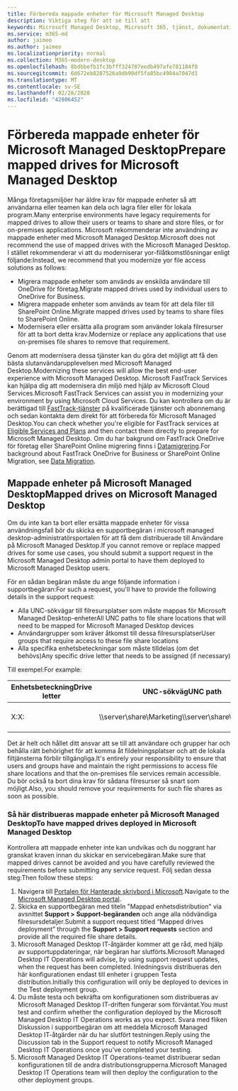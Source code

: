 ```yaml
---
title: Förbereda mappade enheter för Microsoft Managed Desktop
description: Viktiga steg för att se till att
keywords: Microsoft Managed Desktop, Microsoft 365, tjänst, dokumentation
ms.service: m365-md
author: jaimeo
ms.author: jaimeo
ms.localizationpriority: normal
ms.collection: M365-modern-desktop
ms.openlocfilehash: 8bdbbefb1fc3bfff324787eedb497afe781184f0
ms.sourcegitcommit: 6d672eb8287526a9db90df5fa85bc4984a7047d1
ms.translationtype: MT
ms.contentlocale: sv-SE
ms.lasthandoff: 02/26/2020
ms.locfileid: "42806452"
---
```

#  <a name="prepare-mapped-drives-for-microsoft-managed-desktop"></a><span data-ttu-id="efb11-104">Förbereda mappade enheter för Microsoft Managed Desktop</span><span class="sxs-lookup"><span data-stu-id="efb11-104">Prepare mapped drives for Microsoft Managed Desktop</span></span>

<span data-ttu-id="efb11-105">Många företagsmiljöer har äldre krav för mappade enheter så att användarna eller teamen kan dela och lagra filer eller för lokala program.</span><span class="sxs-lookup"><span data-stu-id="efb11-105">Many enterprise environments have legacy requirements for mapped drives to allow their users or teams to share and store files, or for on-premises applications.</span></span> <span data-ttu-id="efb11-106">Microsoft rekommenderar inte användning av mappade enheter med Microsoft Managed Desktop.</span><span class="sxs-lookup"><span data-stu-id="efb11-106">Microsoft does not recommend the use of mapped drives with the Microsoft Managed Desktop.</span></span> <span data-ttu-id="efb11-107">I stället rekommenderar vi att du moderniserar yor-filåtkomstlösningar enligt följande:</span><span class="sxs-lookup"><span data-stu-id="efb11-107">Instead, we recommend that you modernize yor file access solutions as follows:</span></span>
  
- <span data-ttu-id="efb11-108">Migrera mappade enheter som används av enskilda användare till OneDrive för företag.</span><span class="sxs-lookup"><span data-stu-id="efb11-108">Migrate mapped drives used by individual users to OneDrive for Business.</span></span> 
- <span data-ttu-id="efb11-109">Migrera mappade enheter som används av team för att dela filer till SharePoint Online.</span><span class="sxs-lookup"><span data-stu-id="efb11-109">Migrate mapped drives used by teams to share files to SharePoint Online.</span></span> 
- <span data-ttu-id="efb11-110">Modernisera eller ersätta alla program som använder lokala filresurser för att ta bort detta krav.</span><span class="sxs-lookup"><span data-stu-id="efb11-110">Modernize or replace any applications that use on-premises file shares to remove that requirement.</span></span>
  
<span data-ttu-id="efb11-111">Genom att modernisera dessa tjänster kan du göra det möjligt att få den bästa slutanvändarupplevelsen med Microsoft Managed Desktop.</span><span class="sxs-lookup"><span data-stu-id="efb11-111">Modernizing these services will allow the best end-user experience with Microsoft Managed Desktop.</span></span> <span data-ttu-id="efb11-112">Microsoft FastTrack Services kan hjälpa dig att modernisera din miljö med hjälp av Microsoft Cloud Services.</span><span class="sxs-lookup"><span data-stu-id="efb11-112">Microsoft FastTrack Services can assist you in modernizing your environment by using Microsoft Cloud Services.</span></span> <span data-ttu-id="efb11-113">Du kan kontrollera om du är berättigad till [FastTrack-tjänster](https://docs.microsoft.com/fasttrack/m365-eligible-services-and-plans) på kvalificerade tjänster och abonnemang och sedan kontakta dem direkt för att förbereda för Microsoft Managed Desktop.</span><span class="sxs-lookup"><span data-stu-id="efb11-113">You can check whether you're eligible for FastTrack services at [Eligible Services and Plans](https://docs.microsoft.com/fasttrack/m365-eligible-services-and-plans) and then contact them directly to prepare for Microsoft Managed Desktop.</span></span> <span data-ttu-id="efb11-114">Om du har bakgrund om FastTrack OneDrive för företag eller SharePoint Online migrering finns i [Datamigrering](https://docs.microsoft.com/fasttrack/o365-data-migration).</span><span class="sxs-lookup"><span data-stu-id="efb11-114">For background about FastTrack OneDrive for Business or SharePoint Online Migration, see [Data Migration](https://docs.microsoft.com/fasttrack/o365-data-migration).</span></span>

## <a name="mapped-drives-on-microsoft-managed-desktop"></a><span data-ttu-id="efb11-115">Mappade enheter på Microsoft Managed Desktop</span><span class="sxs-lookup"><span data-stu-id="efb11-115">Mapped drives on Microsoft Managed Desktop</span></span>
 
<span data-ttu-id="efb11-116">Om du inte kan ta bort eller ersätta mappade enheter för vissa användningsfall bör du skicka en supportbegäran i microsoft managed desktop-administratörsportalen för att få dem distribuerade till Användare på Microsoft Managed Desktop.</span><span class="sxs-lookup"><span data-stu-id="efb11-116">If you cannot remove or replace mapped drives for some use cases, you should submit a support request in the Microsoft Managed Desktop admin portal to have them deployed to Microsoft Managed Desktop users.</span></span>
    
<span data-ttu-id="efb11-117">För en sådan begäran måste du ange följande information i supportbegäran:</span><span class="sxs-lookup"><span data-stu-id="efb11-117">For such a request, you'll have to provide the following details in the support request:</span></span> 

- <span data-ttu-id="efb11-118">Alla UNC-sökvägar till filresursplatser som måste mappas för Microsoft Managed Desktop-enheter</span><span class="sxs-lookup"><span data-stu-id="efb11-118">All UNC paths to file share locations that will need to be mapped for Microsoft Managed Desktop devices</span></span> 
- <span data-ttu-id="efb11-119">Användargrupper som kräver åtkomst till dessa filresursplatser</span><span class="sxs-lookup"><span data-stu-id="efb11-119">User groups that require access to these file share locations</span></span> 
- <span data-ttu-id="efb11-120">Alla specifika enhetsbeteckningar som måste tilldelas (om det behövs)</span><span class="sxs-lookup"><span data-stu-id="efb11-120">Any specific drive letter that needs to be assigned (if necessary)</span></span>

<span data-ttu-id="efb11-121">Till exempel:</span><span class="sxs-lookup"><span data-stu-id="efb11-121">For example:</span></span>

| <span data-ttu-id="efb11-122">Enhetsbeteckning</span><span class="sxs-lookup"><span data-stu-id="efb11-122">Drive letter</span></span> | <span data-ttu-id="efb11-123">UNC-sökväg</span><span class="sxs-lookup"><span data-stu-id="efb11-123">UNC path</span></span> | <span data-ttu-id="efb11-124">Användargrupp</span><span class="sxs-lookup"><span data-stu-id="efb11-124">User group</span></span> |
|--------------|----------|------------|
| <span data-ttu-id="efb11-125">X:</span><span class="sxs-lookup"><span data-stu-id="efb11-125">X:</span></span>  | <span data-ttu-id="efb11-126">\\\server\share\Marketing</span><span class="sxs-lookup"><span data-stu-id="efb11-126">\\\server\share\Marketing</span></span> | <span data-ttu-id="efb11-127">ContosoMarketing (på 85)</span><span class="sxs-lookup"><span data-stu-id="efb11-127">ContosoMarketing</span></span> |

<span data-ttu-id="efb11-128">Det är helt och hållet ditt ansvar att se till att användare och grupper har och behålla rätt behörighet för att komma åt fildelningsplatser och att de lokala filtjänsterna förblir tillgängliga.</span><span class="sxs-lookup"><span data-stu-id="efb11-128">It's entirely your responsibility to ensure that users and groups have and maintain the right permissions to access file share locations and that the on-premises file services remain accessible.</span></span> <span data-ttu-id="efb11-129">Du bör också ta bort dina krav för sådana filresurser så snart som möjligt.</span><span class="sxs-lookup"><span data-stu-id="efb11-129">Also, you should remove your requirements for such file shares as soon as possible.</span></span>

### <a name="to-have-mapped-drives-deployed-in-microsoft-managed-desktop"></a><span data-ttu-id="efb11-130">Så här distribueras mappade enheter på Microsoft Managed Desktop</span><span class="sxs-lookup"><span data-stu-id="efb11-130">To have mapped drives deployed in Microsoft Managed Desktop</span></span>
 
<span data-ttu-id="efb11-131">Kontrollera att mappade enheter inte kan undvikas och du noggrant har granskat kraven innan du skickar en servicebegäran.</span><span class="sxs-lookup"><span data-stu-id="efb11-131">Make sure that mapped drives cannot be avoided and you have carefully reviewed the requirements before submitting any service request.</span></span> <span data-ttu-id="efb11-132">Följ sedan dessa steg:</span><span class="sxs-lookup"><span data-stu-id="efb11-132">Then follow these steps:</span></span>

1. <span data-ttu-id="efb11-133">Navigera till [Portalen för Hanterade skrivbord i Microsoft](https://aka.ms/mmdportal).</span><span class="sxs-lookup"><span data-stu-id="efb11-133">Navigate to the [Microsoft Managed Desktop portal](https://aka.ms/mmdportal).</span></span>  
2. <span data-ttu-id="efb11-134">Skicka en supportbegäran med titeln "Mappad enhetsdistribution" via avsnittet **Support > Support-begäranden** och ange alla nödvändiga filresursdetaljer.</span><span class="sxs-lookup"><span data-stu-id="efb11-134">Submit a support request titled “Mapped drives deployment” through the **Support > Support requests** section and provide all the required file share details.</span></span>  
3. <span data-ttu-id="efb11-135">Microsoft Managed Desktop IT-åtgärder kommer att ge råd, med hjälp av supportuppdateringar, när begäran har slutförts.</span><span class="sxs-lookup"><span data-stu-id="efb11-135">Microsoft Managed Desktop IT Operations will advise, by using support request updates, when the request has been completed.</span></span> <span data-ttu-id="efb11-136">Inledningsvis distribueras den här konfigurationen endast till enheter i gruppen Testa distribution.</span><span class="sxs-lookup"><span data-stu-id="efb11-136">Initially this configuration will only be deployed to devices in the Test deployment group.</span></span>  
4. <span data-ttu-id="efb11-137">Du måste testa och bekräfta om konfigurationen som distribueras av Microsoft Managed Desktop IT-driften fungerar som förväntat.</span><span class="sxs-lookup"><span data-stu-id="efb11-137">You must test and confirm whether the configuration deployed by the Microsoft Managed Desktop IT Operations works as you expect.</span></span> <span data-ttu-id="efb11-138">Svara med fliken Diskussion i supportbegäran om att meddela Microsoft Managed Desktop IT-åtgärder när du har slutfört testningen.</span><span class="sxs-lookup"><span data-stu-id="efb11-138">Reply using the Discussion tab in the Support request to notify Microsoft Managed Desktop IT Operations once you've completed your testing.</span></span>  
5. <span data-ttu-id="efb11-139">Microsoft Managed Desktop IT Operations-teamet distribuerar sedan konfigurationen till de andra distributionsgrupperna.</span><span class="sxs-lookup"><span data-stu-id="efb11-139">Microsoft Managed Desktop IT Operations team will then deploy the configuration to the other deployment groups.</span></span> 
